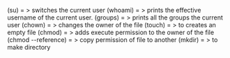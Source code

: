 (su) = > switches the current user
(whoami) = > prints the effective username of the current user.
(groups) = > prints all the groups the current user
(chown) = > changes the owner of the file
(touch) = > to creates an empty file
(chmod) = >  adds execute permission to the owner of the file
(chmod --reference) = > copy permission of file to another
(mkdir) = > to make directory
